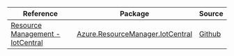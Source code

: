 | Reference | Package | Source |
|---|---|---|
|[Resource Management - IotCentral](resourcemanager.iotcentral-readme.md)|[Azure.ResourceManager.IotCentral](https://www.nuget.org/packages/Azure.ResourceManager.IotCentral)|[Github](https://github.com/Azure/azure-sdk-for-net/blob/main/sdk/iotcentral/Azure.ResourceManager.IotCentral)|
